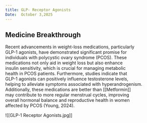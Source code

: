 ```yaml
---
title: GLP- Receptor Agonists
Date:  October 3,2025
---  
```


## Medicine Breakthrough

Recent advancements in weight-loss medications, particularly  
GLP-1 agonists, have demonstrated significant promise for  
individuals with polycystic ovary syndrome (PCOS). These  
medications not only aid in weight loss but also enhance  
insulin sensitivity, which is crucial for managing metabolic  
health in PCOS patients. Furthermore, studies indicate that  
GLP-1 agonists can positively influence testosterone levels,  
helping to alleviate symptoms associated with hyperandrogenism.  
Additionally, these medications are better than [[Metformin]]  
may contribute to more regular menstrual cycles, improving  
overall hormonal balance and reproductive health in women  
affected by PCOS (Young, 2024).

![[GLP-1 Receptor Agonists.jpg]]